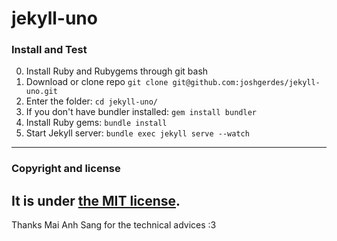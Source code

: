 # jekyll-uno

### Install and Test
0. Install Ruby and Rubygems through git bash
1. Download or clone repo `git clone git@github.com:joshgerdes/jekyll-uno.git`
2. Enter the folder: `cd jekyll-uno/`
3. If you don't have bundler installed: `gem install bundler`
3. Install Ruby gems: `bundle install`
4. Start Jekyll server: `bundle exec jekyll serve --watch`
---
### Copyright and license
It is under [the MIT license](/LICENSE).
---
Thanks Mai Anh Sang for the technical advices :3

